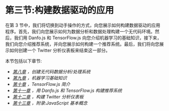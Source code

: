 <title>B17076_Section3_ePub_RK</title>

# **第三节:构建数据驱动的应用**

在第 3 节中，我们将切换到动手操作的方式，向您展示如何构建数据驱动的应用程序。首先，我们向您展示如何为数据分析和数据处理构建一个无代码环境。然后，我们用 Danfo.js 和 TensorFlow.js 向您介绍机器学习的基础知识，接下来，我们向您介绍推荐系统，并向您展示如何构建一个推荐系统。最后，我们将向您展示如何创建一个 Twitter 分析仪表板来结束这一部分。

本节包括以下章节:

*   [*第八章*](B17076_08_ePub_RK.xhtml#_idTextAnchor149) *，创建无代码数据分析/处理系统*
*   [*第九章*](B17076_09_ePub_RK.xhtml#_idTextAnchor166) *，机器学习基础知识*
*   [*第十章*](B17076_10_ePub_RK.xhtml#_idTextAnchor180) *，TensorFlow.js 简介*
*   [*第十一章*](B17076_11_ePub_RK.xhtml#_idTextAnchor197) *，用 Danfo.js 和 TensorFlow.js 构建推荐系统*
*   [*第十二章*](B17076_12_ePub_RK.xhtml#_idTextAnchor210) *，构建 Twitter 分析仪表板*
*   [*第十三章*](B17076_13_ePub_RK.xhtml#_idTextAnchor222) *，附录:JavaScript 基本概念*